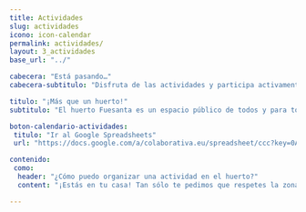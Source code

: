 ```yaml
---
title: Actividades
slug: actividades
icono: icon-calendar
permalink: actividades/
layout: 3_actividades
base_url: "../"

cabecera: "Está pasando…"
cabecera-subtitulo: "Disfruta de las actividades y participa activamente en la programación del huerto Fuensanta"

titulo: "¡Más que un huerto!"
subtitulo: "El huerto Fuesanta es un espacio público de todos y para todos. Hemos preparado una zona al aire libre para que se puedan realizar todo tipo de actividades abiertas y gratuitas: cultura, arte, naturaleza, deporte, salud… ¡Todas las actividades y temáticas son bienvenidas!"

boton-calendario-actividades:
 titulo: "Ir al Google Spreadsheets"
 url: "https://docs.google.com/a/colaborativa.eu/spreadsheet/ccc?key=0ApaZkqgevJCgdDNrM0RaX3RhaDEzVGhGcEo5allQaHc#gid=0"

contenido:
 como: 
  header: "¿Cómo puedo organizar una actividad en el huerto?"
  content: "¡Estás en tu casa! Tan sólo te pedimos que respetes la zona de cultivo y el descanso de los vecinos. Para añadir tu actividad en el listado de próxima actividades o para cualquier duda [envíanos un email](mailto:huertofuensanta@googlegroups.com)."

---
```


